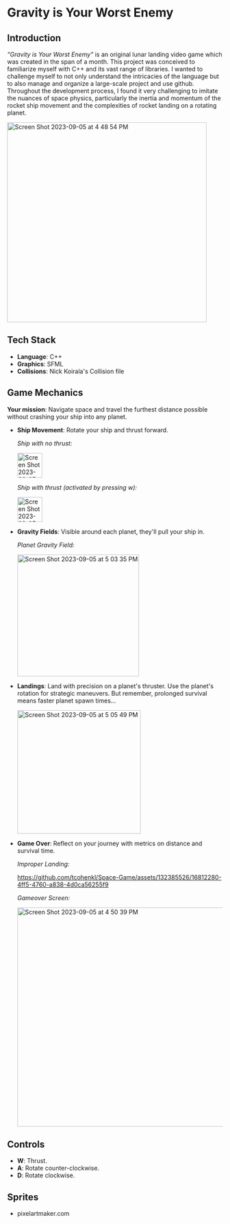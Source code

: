 # Gravity is Your Worst Enemy

## Introduction
_"Gravity is Your Worst Enemy"_ is an original lunar landing video game which was created in the span of a month. This project was conceived to familiarize myself with C++ and its vast range of libraries. I wanted to challenge myself to not only understand the intricacies of the language but to also manage and organize a large-scale project and use github. Throughout the development process, I found it very challenging to imitate the nuances of space physics, particularly the inertia and momentum of the rocket ship movement and the complexities of rocket landing on a rotating planet.

<img width="466" alt="Screen Shot 2023-09-05 at 4 48 54 PM" src="https://github.com/tcohenkl/Space-Game/assets/132385526/cd130271-a6ea-4f43-8933-33eaa6ba33f4">

## Tech Stack
- **Language**: C++
- **Graphics**: SFML
- **Collisions**: Nick Koirala's Collision file

## Game Mechanics
**Your mission**: Navigate space and travel the furthest distance possible without crashing your ship into any planet. 

- **Ship Movement**: Rotate your ship and thrust forward.

  _Ship with no thrust:_

  <img width="58" alt="Screen Shot 2023-09-05 at 5 01 18 PM" src="https://github.com/tcohenkl/Space-Game/assets/132385526/6ebede44-7f3a-4b77-8a3e-b54ef0276f60">

  _Ship with thrust (activated by pressing w):_

  <img width="58" alt="Screen Shot 2023-09-05 at 5 02 30 PM" src="https://github.com/tcohenkl/Space-Game/assets/132385526/bf08d209-2ecb-4db7-9331-9de4a8786d9c">

- **Gravity Fields**: Visible around each planet, they'll pull your ship in.

  _Planet Gravity Field:_

  <img width="284" alt="Screen Shot 2023-09-05 at 5 03 35 PM" src="https://github.com/tcohenkl/Space-Game/assets/132385526/1fb65d75-453b-4a6f-bde1-8b75b714b89a">

- **Landings**: Land with precision on a planet's thruster. Use the planet's rotation for strategic maneuvers. But remember, prolonged survival means faster planet spawn times...

  <img width="288" alt="Screen Shot 2023-09-05 at 5 05 49 PM" src="https://github.com/tcohenkl/Space-Game/assets/132385526/cc507c9b-ec42-4f9a-876b-b3f01c1be647">

- **Game Over**: Reflect on your journey with metrics on distance and survival time.
  

  _Improper Landing:_
  
  https://github.com/tcohenkl/Space-Game/assets/132385526/16812280-4ff5-4760-a838-4d0ca56255f9

  _Gameover Screen:_

  <img width="511" alt="Screen Shot 2023-09-05 at 4 50 39 PM" src="https://github.com/tcohenkl/Space-Game/assets/132385526/6b986c9e-50fc-4651-9dbc-23e8860e72d0">

## Controls
- **W**: Thrust.
- **A**: Rotate counter-clockwise.
- **D**: Rotate clockwise.

## Sprites
-  pixelartmaker.com 
